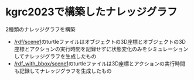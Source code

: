 # kgrc2023で構築したナレッジグラフ
2種類のナレッジグラフを構築
- [/rdf/scene1](https://github.com/JinAoyama/kgrc2023/rdf/scene1)のturtleファイルはオブジェクトの3D座標とオブジェクトの3D座標とアクションの実行時間を記録せずに状態変化のみをシミュレーションしてナレッジグラフを生成したもの
- [/rdf_with_bbox/scene1](https://github.com/JinAoyama/kgrc2023/rdf_with_bbox/scene1)のturtleファイルは3D座標とアクションの実行時間も記録してナレッジグラフを生成したもの
